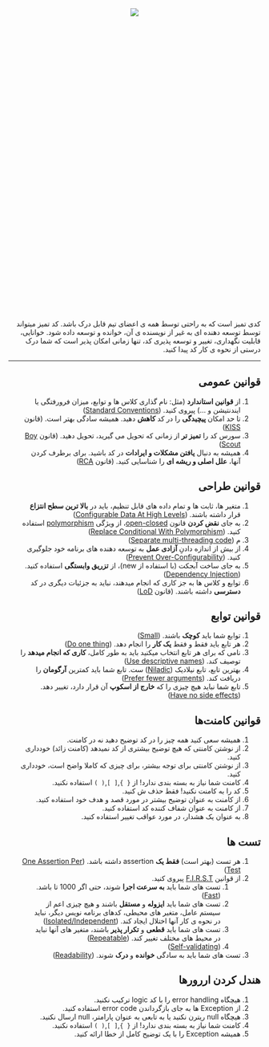<div style="text-align: center;">
  <img src="https://github.com/alisalehi1380/Key-points-of-clean-code/assets/111766206/4185b039-6045-4133-9341-e80e18be074a" style="min-height: 600px;"/>
</div>

<div dir="rtl" style="margin-top: 20px;">
کدی تمیز است که به راحتی توسط همه ی اعضای تیم قابل درک باشد. کد تمیز میتواند توسط توسعه دهنده ای به غیر از نویسنده ی آن، خوانده و توسعه داده شود. خوانایی، قابلیت نگهداری، تغییر و توسعه پذیری کد، تنها زمانی امکان پذیر است که شما درک درستی از نحوه ی کار کد پیدا کنید.

_____________________________________

## قوانین عمومی

1. از **قوانین استاندارد** (مثل: نام گذاری کلاس ها و توابع، میزان فرورفتگی یا ایندنتیشن و ...) پیروی کنید. ([Standard Conventions][Standard Conventions])
2. تا حد امکان **پیچیدگی** را در کد **کاهش** دهید. همیشه سادگی بهتر است. (قانون [KISS][KISS])
3. سورس کد را **تمیز تر** از زمانی که تحویل می گیرید، تحویل دهید. (قانون [Boy Scout][Boy Scout])
4. همیشه به دنبال **یافتن مشکلات و ایرادات** در کد باشید. برای برطرف کردن آنها، **علل اصلی و ریشه ای** را شناسایی کنید. (قانون [RCA][RCA])

## قوانین طراحی

1. متغیر ها، ثابت ها و تمام داده های قابل تنظیم، باید در **بالا ترین سطح انتزاع** قرار داشته باشند. ([Configurable Data At High Levels][Configurable Data At High Levels])
2. به جای **نقض کردن** قانون [open-closed][open-closed]، از ویژگی [polymorphism][polymorphism] استفاده کنید. ([Replace Conditional With Polymorphism][Replace Conditional With Polymorphism])
3. م ([Separate multi-threading code][Separate multi-threading code])
4. از بیش از اندازه دادنِ **آزادی عمل** به توسعه دهنده های برنامه خود جلوگیری کنید. ([Prevent Over-Configurability][Prevent Over-Configurability])
5. به جای ساخت آبجکت (با استفاده از new)، از **تزریق وابستگی** استفاده کنید. ([Dependency Injection][Dependency Injection])
6. توابع و کلاس ها به جز کاری که انجام میدهند، نباید به جزئیات دیگری در کد **دسترسی** داشته باشند. (قانون [LoD][LoD])

## قوانین توابع

1. توابع شما باید **کوچک** باشند. ([Small][Small])
2. هر تابع باید فقط و فقط **یک کار** را انجام دهد. ([Do one thing][Do one thing])
3. نامی که برای هر تابع انتخاب میکنید باید به طور کامل، **کاری که انجام میدهد** را توصیف کند. ([Use descriptive names][Use descriptive names])
4. بهترین تابع، تابع نیلادیک ([Niladic][Niladic]) ست. تابع شما باید کمترین **آرگومان** را دریافت کند. ([Prefer fewer arguments][Prefer fewer arguments])
5. تابع شما نباید هیچ چیزی را که **خارج از اسکوپ** آن قرار دارد، تغییر دهد. ([Have no side effects][Have no side effects])

## قوانین کامنت‌ها

1. همیشه سعی کنید همه چیز را در کد توضیح دهید نه در کامنت.
2. از نوشتن کامنتی که هیچ توضیح بیشتری از کد نمیدهد (کامنت زائد) خودداری کنید.
3. از نوشتن کامنتی برای توجه بیشتر، برای چیزی که کاملا واضح است، خودداری کنید. 
4. کامنت شما نیاز به بسته بندی ندارد! از `{ }`,`[ ]`,`( )` استفاده نکنید.
5. کد را به کامنت نکنید! فقط حذف ش کنید.
6. از کامنت به عنوان توضیح بیشتر در مورد قصد و هدف خود استفاده کنید.
7. از کامنت به عنوان شفاف کننده کد استفاده کنید.
8. به عنوان یک هشدار، در مورد عواقب تغییر استفاده کنید.

## تست ها

1. هر تست (بهتر است) **فقط یک** assertion داشته باشد. ([One Assertion Per Test][One Assertion Per Test])
2. از قوانین [F.I.R.S.T][F.I.R.S.T] پیروی کنید.
    1. تست های شما باید **به سرعت اجرا** شوند، حتی اگر 1000 تا باشد. ([Fast][Fast])
    2. تست های شما باید **ایزوله** و **مستقل** باشند و هیچ چیزی اعم از سیستم عامل، متغیر های محیطی، کدهای برنامه نویس دیگر، نباید در نحوه ی کار آنها اختلال ایجاد کند. ([Isolated/Independent][Isolated/Independent])
    3. تست های شما باید **قطعی** و **تکرار پذیر** باشند، متغیر های آنها نباید در محیط های مختلف تغییر کند. ([Repeatable][Repeatable])
    4. ([Self-validating][Self-validating])
3. تست های شما باید به سادگی **خوانده** و **درک** شوند. ([Readability][Readability])

## هندل کردن اررورها

1. هیچگاه error handling را با کد logic ترکیب نکنید.
2. از Exception ها به جای بازگرداندن error code استفاده کنید.
3. هیچگاه null ریترن نکنید یا به تابعی به عنوان پارامتر، null ارسال نکنید.
4. کامنت شما نیاز به بسته بندی ندارد! از `{ }`,`[ ]`,`( )` استفاده نکنید.
5. همیشه Exception را با یک توضیح کامل از خطا ارائه کنید.

</div>

[//]: # (قوانین عمومی)
[Standard Conventions]:https://www.google.com/search?q=standard+conventions+in+programming&client=firefox-b-d&sca_esv=600337699&bih=1247&biw=2560&hl=en&sxsrf=ACQVn09-2K8ClqJuqNYYCMM7cHuiX7oi7g%3A1705905381441&ei=5QyuZcjGGrmSkdUPkuOIqAc&ved=0ahUKEwiIzZ_isPCDAxU5SaQEHZIxAnUQ4dUDCBA&uact=5&oq=standard+conventions+in+programming&gs_lp=Egxnd3Mtd2l6LXNlcnAiI3N0YW5kYXJkIGNvbnZlbnRpb25zIGluIHByb2dyYW1taW5nMgcQIxiwAxgnMgoQABhHGNYEGLADMgoQABhHGNYEGLADMgoQABhHGNYEGLADMgoQABhHGNYEGLADMgoQABhHGNYEGLADMgoQABhHGNYEGLADMgoQABhHGNYEGLADMgoQABhHGNYEGLADSN0cUNobWNobcAJ4AZABAJgBAKABAKoBALgBA8gBAPgBAeIDBBgAIEGIBgGQBgk&sclient=gws-wiz-serp
[KISS]:https://www.google.com/search?client=firefox-b-d&sca_esv=600337699&sxsrf=ACQVn0-f1COpOvs7Bsqh0sedjHE1IlpiAg:1705904803111&q=KISS+principle+in+programming&spell=1&sa=X&ved=2ahUKEwi4mb3OrvCDAxV_SKQEHfoRBX0QirwEKAB6BAgOEAI&biw=2560&bih=1287&dpr=1.5
[Boy Scout]:https://www.google.com/search?client=firefox-b-d&q=Boy+scout+principle
[RCA]:https://www.google.com/search?q=RCA+principle+in+programming&source=lmns&bih=1287&biw=1110&client=firefox-b-d&hl=en&sa=X&ved=2ahUKEwi-iJi7sPCDAxX1caQEHQesCC4Q0pQJKAB6BAgBEAI

[//]: # (قوانین طراحی)
[Configurable Data At High Levels]:https://www.google.com/search?q=Keep+Configurable+Data+At+High+Levels&client=firefox-b-d&sca_esv=5c40852b81bce253&sxsrf=ACQVn080Vtmpoaci5xNevh2PdaAOilZKjA%3A1706983826718&ei=koG-Ze-9K7mpi-gP8vangAg&ved=0ahUKEwjvzoOl4o-EAxW51AIHHXL7CYAQ4dUDCBA&oq=Keep+Configurable+Data+At+High+Levels&gs_lp=Egxnd3Mtd2l6LXNlcnAiJUtlZXAgQ29uZmlndXJhYmxlIERhdGEgQXQgSGlnaCBMZXZlbHMyBBAjGCcyBBAjGCcyBBAjGCcyBRAAGIAEMgYQABgWGB4yCxAAGIAEGIoFGIYDMgsQABiABBiKBRiGA0itNlD_BViSCXACeAGQAQCYAa8DoAHcBaoBBTMtMS4xuAEMyAEA-AEBwgIKEAAYRxjWBBiwA-IDBBgAIEGIBgGQBgQ&sclient=gws-wiz-serp
[Polymorphism]:https://www.google.com/search?q=polymorphism+futear+in+oop&client=firefox-b-d&sca_esv=c3f7936c6fd1a8dc&bih=1183&biw=1151&hl=en&sxsrf=ACQVn0-uE1COXoqtBRAbQGOPfSHZNTWSFg%3A1708290022391&ei=5m_SZdeoF6Lpi-gP5JyB0AU&ved=0ahUKEwjXs9Sf5LWEAxWi9AIHHWROAFoQ4dUDCBA&uact=5&oq=polymorphism+futear+in+oop&gs_lp=Egxnd3Mtd2l6LXNlcnAiGnBvbHltb3JwaGlzbSBmdXRlYXIgaW4gb29wMgcQIRgKGKABMgcQIRgKGKABSMJRUJwBWKpPcAR4AZABAJgBtgOgAeEsqgEHMi03LjguMrgBA8gBAPgBAvgBAcICChAAGEcY1gQYsAPCAgoQIxiABBiKBRgnwgIEECMYJ8ICCxAAGIAEGIoFGJECwgIFEAAYgATCAgoQABiABBgUGIcCwgIGEAAYFhgewgILEAAYgAQYigUYhgPCAgUQIRigAcICBBAhGBXCAgUQIRifBYgGAZAGAg&sclient=gws-wiz-serp
[Replace Conditional With Polymorphism]:https://www.google.com/search?client=firefox-b-d&q=Replace+Conditional+With+Polymorphism
[Separate multi-threading code]:https://www.google.com/search?q=Separate+multi-threading+code&client=firefox-b-d&sca_esv=c3f7936c6fd1a8dc&bih=1184&biw=2304&hl=en&sxsrf=ACQVn09X2CR4qE8xGzmdGuUp6tHq8mJMyg%3A1708072409625&ei=2R3PZe7kJbqLi-gP5Z2L4A0&ved=0ahUKEwiutefJua-EAxW6xQIHHeXOAtwQ4dUDCBA&uact=5&oq=Separate+multi-threading+code&gs_lp=Egxnd3Mtd2l6LXNlcnAiHVNlcGFyYXRlIG11bHRpLXRocmVhZGluZyBjb2RlMgoQIxiABBiKBRgnMgQQIxgnMgsQABiABBiKBRiGAzILEAAYgAQYigUYhgMyCxAAGIAEGIoFGIYDSLtiUO8FWN43cAF4AZABAJgBmAOgAeMKqgEHMi0xLjIuMbgBA8gBAPgBAcICChAAGEcY1gQYsAPCAggQABiABBiiBMICBRAhGKABwgIGEAAYFhgeiAYBkAYI&sclient=gws-wiz-serp
[open-closed]:https://www.google.com/search?q=open-closed+principle&source=lmns&bih=1183&biw=1151&client=firefox-b-d&hl=en&sa=X&ved=2ahUKEwjoj8LT9Y-EAxUYTKQEHSZjA-kQ0pQJKAB6BAgBEAI
[Prevent Over-Configurability]:https://www.google.com/search?q=prevent+over-configurability+in+software+development&client=firefox-b-d&sca_esv=600673538&hl=en&sxsrf=ACQVn0_HaGEsvW-AJSqm3jLZnxJfiDN5tQ%3A1705998019031&ei=w3avZeu0AeiJi-gPn-mS4AQ&oq=Prevent+over-configurability&gs_lp=Egxnd3Mtd2l6LXNlcnAiHFByZXZlbnQgb3Zlci1jb25maWd1cmFiaWxpdHkqAggAMgcQIxiwAxgnMgoQABhHGNYEGLADMgoQABhHGNYEGLADMgoQABhHGNYEGLADMgoQABhHGNYEGLADMgoQABhHGNYEGLADMgoQABhHGNYEGLADMgoQABhHGNYEGLADMgoQABhHGNYEGLADSPIWUABYAHABeAGQAQCYAQCgAQCqAQC4AQHIAQDiAwQYACBBiAYBkAYJ&sclient=gws-wiz-serp
[Dependency Injection]:https://www.google.com/search?client=firefox-b-d&q=devpendency+injection
[LoD]:https://www.google.com/search?q=law+of+demeter&client=firefox-b-d&sca_esv=602140452&sxsrf=ACQVn09ybUpL7K4NnL5KzYu0wb69Qfj7jQ%3A1706441247896&ei=Hzq2Zc6TNvaFxc8PktKlqA0&oq=principle+of+least+knowledge&gs_lp=Egxnd3Mtd2l6LXNlcnAiHHByaW5jaXBsZSBvZiBsZWFzdCBrbm93bGVkZ2VI0gNQAFgAcAB4AJABAJgBAKABAKoBALgBA8gBAOIDBBgAIEE&sclient=gws-wiz-serp&ved=0ahUKEwiOn6SD_f-DAxX2QvEDHRJpCdUQ4dUDCBA&uact=5

[//]: # (قوانین توابع)
[Small]:https://www.google.com/search?q=+small++rule+of+functions+&client=firefox-b-d&sca_esv=c24955e436027d1c&sxsrf=ACQVn08IXETC0FckjJDc1YsYF92aVKau5g%3A1708031089377&ei=cXzOZfDJFqLsi-gP_by0IA&ved=0ahUKEwiwxuPSn66EAxUi9gIHHX0eDQQQ4dUDCBA&uact=5&oq=+small++rule+of+functions+&gs_lp=Egxnd3Mtd2l6LXNlcnAiGiBzbWFsbCAgcnVsZSBvZiBmdW5jdGlvbnMgMgUQIRigATIFECEYoAEyBRAhGKABSIRaUOYFWPxUcAN4AZABAJgB9QKgAeMOqgEFMi0yLjS4AQPIAQD4AQH4AQLCAgoQABhHGNYEGLADwgIIECEYoAEYwwTCAggQABiABBiiBMICBRAhGJ8FiAYBkAYH&sclient=gws-wiz-serp
[Do one thing]:https://www.google.com/search?q=Do+one+thing+in+function&client=firefox-b-d&sca_esv=c3f7936c6fd1a8dc&bih=1184&biw=2304&hl=en&sxsrf=ACQVn0-V5wFF7rOe1Cu1OYL-mCbvCrGTZA%3A1708072429211&ei=7R3PZe7DDOiLi-gP2beN-As&ved=0ahUKEwiu7pLTua-EAxXoxQIHHdlbA78Q4dUDCBA&uact=5&oq=Do+one+thing+in+function&gs_lp=Egxnd3Mtd2l6LXNlcnAiGERvIG9uZSB0aGluZyBpbiBmdW5jdGlvbjIGEAAYFhgeMggQABgWGB4YDzILEAAYgAQYigUYhgNIyD9Q8gdY6DtwAngBkAEAmAHiCqAB-TeqAQ0yLTIuMy4zLjIuMi4xuAEDyAEA-AEC-AEBwgIHECMYsAMYJ8ICChAAGEcY1gQYsAPCAgUQABiABMICBRAuGIAEwgIIEAAYFhgeGArCAgUQIRigAcICBxAhGAoYoAGIBgGQBgk&sclient=gws-wiz-serp
[Use descriptive names]:https://www.google.com/search?q=Use+descriptive+names+in+function&client=firefox-b-d&sca_esv=c3f7936c6fd1a8dc&bih=1184&biw=2304&hl=en&sxsrf=ACQVn0-iwuzevH6Ep8eTkIAUZu28-bA_og%3A1708072476918&ei=HB7PZf3RN4_0i-gPsqqKoAU&ved=0ahUKEwj9z_Lpua-EAxUP-gIHHTKVAlQQ4dUDCBA&uact=5&oq=Use+descriptive+names+in+function&gs_lp=Egxnd3Mtd2l6LXNlcnAiIVVzZSBkZXNjcmlwdGl2ZSBuYW1lcyBpbiBmdW5jdGlvbjIIECEYoAEYwwRI1gtQAFgAcAB4AZABAJgB0gKgAdICqgEDMy0xuAEDyAEA-AEC-AEB&sclient=gws-wiz-serp
[Prefer fewer arguments]:https://www.google.com/search?q=Prefer+fewer+arguments+in+function&client=firefox-b-d&sca_esv=c3f7936c6fd1a8dc&bih=1184&biw=2304&hl=en&sxsrf=ACQVn0967KaRB29ve3UeOwfFxqD2wkR-iQ%3A1708072552083&ei=aB7PZaHjBMLsi-gP3pyaoA4&ved=0ahUKEwiht96Nuq-EAxVC9gIHHV6OBuQQ4dUDCBA&uact=5&oq=Prefer+fewer+arguments+in+function&gs_lp=Egxnd3Mtd2l6LXNlcnAiIlByZWZlciBmZXdlciBhcmd1bWVudHMgaW4gZnVuY3Rpb24yCBAhGKABGMMESIbeA1Ci2ANYotgDcAZ4AZABAJgBsAKgAbACqgEDMy0xuAEDyAEA-AEC-AEBwgIKEAAYRxjWBBiwA4gGAZAGCA&sclient=gws-wiz-serp
[Niladic]:https://www.google.com/search?q=niladic+function&client=firefox-b-d&sca_esv=c3f7936c6fd1a8dc&bih=1183&biw=1151&hl=en&sxsrf=ACQVn086g_f0nhc2nvxLG2z1wLQx_L2T_A%3A1708288578124&ei=QmrSZfKbB5uekdUP3aSwqAc&ved=0ahUKEwjyxP3u3rWEAxUbT6QEHV0SDHUQ4dUDCBA&uact=5&oq=niladic+function&gs_lp=Egxnd3Mtd2l6LXNlcnAiEG5pbGFkaWMgZnVuY3Rpb24yBRAAGIAEMgQQABgeMgYQABgeGA9IwZ8DUP-XA1j_lwNwAngBkAEAmAH7AqAB-wKqAQMzLTG4AQPIAQD4AQL4AQHCAgoQABhHGNYEGLADiAYBkAYI&sclient=gws-wiz-serp
[Have no side effects]:https://www.google.com/search?q=Have+no+side+effects+in+function&client=firefox-b-d&sca_esv=c3f7936c6fd1a8dc&bih=699&biw=968&hl=en&sxsrf=ACQVn0-7OvVS0EKkEM0yIC3iVSCh5k7jPw%3A1708072615689&ei=px7PZeiaKcbmi-gP-LSCuAI&ved=0ahUKEwioioisuq-EAxVG8wIHHXiaACcQ4dUDCBA&uact=5&oq=Have+no+side+effects+in+function&gs_lp=Egxnd3Mtd2l6LXNlcnAiIEhhdmUgbm8gc2lkZSBlZmZlY3RzIGluIGZ1bmN0aW9uMggQIRigARjDBEi0mgZQspMGWKWYBnADeAGQAQCYAd4CoAHeAqoBAzMtMbgBA8gBAPgBAvgBAcICChAAGEcY1gQYsAOIBgGQBgg&sclient=gws-wiz-serp

[//]: # (قوانین کامنت‌ها)


[//]: # (تست ها)
[One Assertion Per Test]:https://www.google.com/search?q=One+assert+per+test+principel&client=firefox-b-d&sca_esv=601759512&sxsrf=ACQVn0_pHHKj3NR9hJjKQTgAls9Ctm4OaA%3A1706288379195&ei=--SzZdO-C82Hxc8P8Kic-AQ&ved=0ahUKEwiTqOfFw_uDAxXNQ_EDHXAUB08Q4dUDCBA&uact=5&oq=One+assert+per+test+principel&gs_lp=Egxnd3Mtd2l6LXNlcnAiHU9uZSBhc3NlcnQgcGVyIHRlc3QgcHJpbmNpcGVsSMIyUABY3S1wAHgBkAEAmAEAoAEAqgEAuAEDyAEA-AEC-AEB4gMEGAAgQQ&sclient=gws-wiz-serp
[F.I.R.S.T]:https://www.google.com/search?q=F.I.R.S.T+principles+of+testing&client=firefox-b-d&sca_esv=602429663&sxsrf=ACQVn0_qC-m4AhcZzqiKkabWGtRZCwSaxw%3A1706557902727&ei=zgG4ZYyIK-CYi-gPs4eRyAI&ved=0ahUKEwiMp9HMr4OEAxVgzAIHHbNDBCkQ4dUDCBA&uact=5&oq=F.I.R.S.T+principles+of+testing&gs_lp=Egxnd3Mtd2l6LXNlcnAiH0YuSS5SLlMuVCBwcmluY2lwbGVzIG9mIHRlc3RpbmcyBRAAGIAEMgsQABiABBiKBRiGAzILEAAYgAQYigUYhgNI_ANQAFgAcAB4AZABAJgBnAKgAZwCqgEDMi0xuAEDyAEA-AEC-AEB4gMEGAAgQQ&sclient=gws-wiz-serp
[Fast]:https://www.google.com/search?client=firefox-b-d&q=Fast+principle+in+teting
[Isolated/Independent]:https://www.google.com/search?q=isolation+in+testing&client=firefox-b-d&sca_esv=5ee345275e04b3bb&sxsrf=ACQVn0-nhUyEHNmtORK6i2FCDChzXkt1BQ%3A1707244106997&ei=SnrCZeS2PMeqkdUPkPa2qAM&oq=isolation+in+testing&gs_lp=Egxnd3Mtd2l6LXNlcnAiFGlzb2xhdGlvbiBpbiB0ZXN0aW5nKgIIADIEEAAYHjIGEAAYCBgeMgYQABgIGB4yBhAAGAgYHjIGEAAYCBgeMgYQABgIGB4yBhAAGAgYHkjkPVCsDViAMXAPeACQAQGYAYYDoAGZCaoBBTItMy4xuAEByAEA-AEBwgIKEAAYRxjWBBiwA8ICCBAAGIAEGKIEwgIHEAAYgAQYDcICCBAhGKABGMMEwgIGEAAYBxgewgIIEAAYBxgeGA_CAggQABgFGAcYHsICCBAAGAgYBxgewgIJEAAYgAQYDRgK4gMEGAAgQYgGAZAGCA&sclient=gws-wiz-serp
[Readability]:https://www.google.com/search?q=Readability+in+tests&client=firefox-b-d&sca_esv=8cd01c0eb9e4bd98&sxsrf=ACQVn09VDxYVnWFCnly9aunTQaKwXZzw2g%3A1707077737717&ei=afC_ZYi0K7SLi-gPraeNkAk&ved=0ahUKEwjIjKSRwJKEAxW0xQIHHa1TA5IQ4dUDCBA&uact=5&oq=Readability+in+tests&gs_lp=Egxnd3Mtd2l6LXNlcnAiFFJlYWRhYmlsaXR5IGluIHRlc3RzMgQQIxgnMgYQABgWGB4yBhAAGBYYHjIGEAAYFhgeMgYQABgWGB4yBhAAGBYYHjIGEAAYFhgeMgYQABgWGB4yBhAAGBYYHjIGEAAYFhgeSNwVUL0GWKUTcAN4AJABAZgBnAOgAbYMqgEHMi0yLjIuMbgBA8gBAPgBAcICChAAGEcY1gQYsAPiAwQYACBBiAYBkAYI&sclient=gws-wiz-serp
[Self-validating]:https://www.google.com/search?client=firefox-b-d&q=Self-validating+in+testing#ip=1
[Repeatable]:https://www.google.com/search?client=firefox-b-d&q=Repeatable+in+testing+